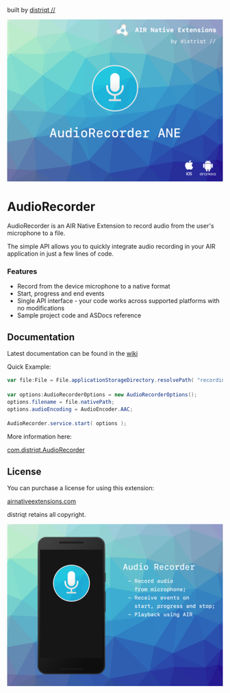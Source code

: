 built by [distriqt //](https://airnativeextensions.com) 

![](images/hero.png)

# AudioRecorder

AudioRecorder is an AIR Native Extension to record audio from the user's microphone to a file.

The simple API allows you to quickly integrate audio recording in your AIR application in just a few lines of code.

### Features

- Record from the device microphone to a native format
- Start, progress and end events
- Single API interface - your code works across supported platforms with no modifications
- Sample project code and ASDocs reference




## Documentation

Latest documentation can be found in the [wiki](https://github.com/distriqt/ANE-AudioRecorder/wiki)

Quick Example: 

```actionscript
var file:File = File.applicationStorageDirectory.resolvePath( "recording.m4a" );

var options:AudioRecorderOptions = new AudioRecorderOptions();
options.filename = file.nativePath;
options.audioEncoding = AudioEncoder.AAC;

AudioRecorder.service.start( options );
```

More information here: 

[com.distriqt.AudioRecorder](https://airnativeextensions.com/extension/com.distriqt.AudioRecorder)


## License

You can purchase a license for using this extension:

[airnativeextensions.com](https://airnativeextensions.com/)

distriqt retains all copyright.


![](images/promo.png)



